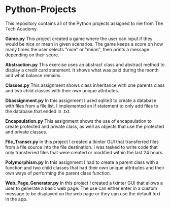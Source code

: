 # Python-Projects

This repository contains all of the Python projects assigned to me from The Tech Academy.

**Game.py** This project created a game where the user can input if they would be nice or mean in given scenarios. The game keeps a score on how many times the user selects "nice" or "mean", then prints a message depending on their score. 

**Abstraction.py** This exercise uses an abstract class and abstract method to display a credit card statement. It shows what was paid during the month and what balance remains.

**Classes.py** This assignment shows class inheritance with one parents class and two child classes with their own unique attributes.

**Dbassignment.py** In this assignment I used sqlite3 to create a database with files from a file list. I implemented an if statement to only add files to the database that ended in .txt.

**Encapsulation.py** This assignment shows the use of encapsulation to create protected and private class, as well as objects that use the protected and private classes.

**File_Transer.py** In this project I created a tkinter GUI that transferred files from a file source into the file destination. I was tasked to write code that only transferred files that were created or modified within the last 24 hours. 

**Polymorphism.py** In this assignment I had to create a parent class with a function and two child classes that had their own unique attributes and their own ways of performing the parent class function. 

**Web_Page_Generator.py** In this project I created a tkinter GUI that allows a user to generate a basic web page. The use can either enter in a custom message to be displayed on the web page or they can use the default text in the app. 
